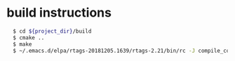 # build instructions

```bash
  $ cd ${project_dir}/build
  $ cmake ..
  $ make
  $ ~/.emacs.d/elpa/rtags-20181205.1639/rtags-2.21/bin/rc -J compile_commands.json
```